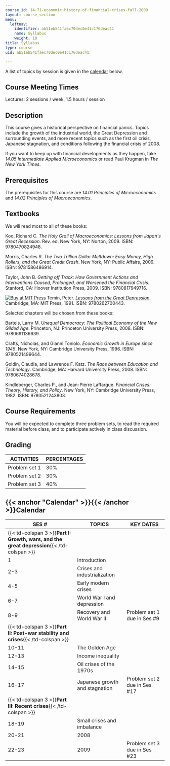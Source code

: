 ```yaml
---
course_id: 14-71-economic-history-of-financial-crises-fall-2009
layout: course_section
menu:
  leftnav:
    identifier: ab51eb541faec70dec0e41c176deac41
    name: Syllabus
    weight: 10
title: Syllabus
type: course
uid: ab51eb541faec70dec0e41c176deac41

---
```


A list of topics by session is given in the [calendar](#Calendar) below.

Course Meeting Times
--------------------

Lectures: 2 sessions / week, 1.5 hours / session

Description
-----------

This course gives a historical perspective on financial panics. Topics include the growth of the industrial world, the Great Depression and surrounding events, and more recent topics such as the first oil crisis, Japanese stagnation, and conditions following the financial crisis of 2008.

If you want to keep up with financial developments as they happen, take _14.05 Intermediate Applied Microeconomics_ or read Paul Krugman in _The New York Times_.

Prerequisites
-------------

The prerequisites for this course are _14.01 Principles of Microeconomics_ and _14.02 Principles of Macroeconomics_.

Textbooks
---------

We will read most to all of these books:

Koo, Richard C. _The Holy Grail of Macroeconomics: Lessons from Japan's Great Recession_. Rev. ed. New York, NY: Norton, 2009. ISBN: 9780470824948.

Morris, Charles R. _The Two Trillion Dollar Meltdown: Easy Money, High Rollers, and the Great Credit Crash_. New York, NY: Public Affairs, 2009. ISBN: 9781586486914.

Taylor, John B. _Getting off Track: How Government Actions and Interventions Caused, Prolonged, and Worsened the Financial Crisis_. Stanford, CA: Hoover Institution Press, 2009. ISBN: 9780817949716.

[![Buy at MIT Press](/images/mp_logo.gif)](https://mitpress.mit.edu/9780262700443) Temin, Peter. [_Lessons from the Great Depression_](https://mitpress.mit.edu/9780262700443). Cambridge, MA: MIT Press, 1991. ISBN: 9780262700443.

Selected chapters will be chosen from these books:

Bartels, Larry M. _Unequal Democracy: The Political Economy of the New Gilded Age_. Princeton, NJ: Princeton University Press, 2008. ISBN: 9780691136639.

Crafts, Nicholas, and Gianni Toniolo. _Economic Growth in Europe since 1945_. New York, NY: Cambridge University Press, 1996. ISBN: 9780521499644.

Goldin, Claudia, and Lawrence F. Katz. _The Race between Education and Technology_. Cambridge, MA: Harvard University Press, 2008. ISBN: 9780674028678.

Kindleberger, Charles P., and Jean-Pierre Laffargue. _Financial Crises: Theory, History, and Policy_. New York, NY: Cambridge University Press, 1982. ISBN: 9780521243803.

Course Requirements
-------------------

You will be expected to complete three problem sets, to read the required material before class, and to participate actively in class discussion.

Grading
-------

| ACTIVITIES | PERCENTAGES |
| --- | --- |
| Problem set 1 | 30% |
| Problem set 2 | 30% |
| Problem set 3 | 40% 

{{< anchor "Calendar" >}}{{< /anchor >}}Calendar
------------------------------------------------

| SES # | TOPICS | KEY DATES |
| --- | --- | --- |
| {{< td-colspan 3 >}}**Part I: Growth, wars, and the great depression**{{< /td-colspan >}} |||
| 1 | Introduction | &nbsp; |
| 2-3 | Crises and industrialization | &nbsp; |
| 4-5 | Early modern crises | &nbsp; |
| 6-7 | World War I and depression | &nbsp; |
| 8-9 | Recovery and World War II | Problem set 1 due in Ses #9 |
| {{< td-colspan 3 >}}**Part II: Post-war stability and crises**{{< /td-colspan >}} |||
| 10-11 | The Golden Age | &nbsp; |
| 12-13 | Income inequality | &nbsp; |
| 14-15 | Oil crises of the 1970s | &nbsp; |
| 16-17 | Japanese growth and stagnation | Problem set 2 due in Ses #17 |
| {{< td-colspan 3 >}}**Part III: Recent crises**{{< /td-colspan >}} |||
| 18-19 | Small crises and imbalance | &nbsp; |
| 20-21 | 2008 | &nbsp; |
| 22-23 | 2009 | Problem set 3 due in Ses #23